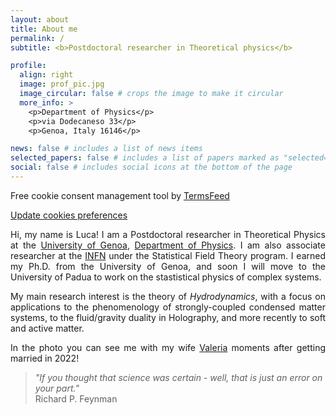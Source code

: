 ```yaml
---
layout: about
title: About me
permalink: /
subtitle: <b>Postdoctoral researcher in Theoretical physics</b>

profile:
  align: right
  image: prof_pic.jpg
  image_circular: false # crops the image to make it circular
  more_info: >
    <p>Department of Physics</p>
    <p>via Dodecaneso 33</p>
    <p>Genoa, Italy 16146</p>

news: false # includes a list of news items
selected_papers: false # includes a list of papers marked as "selected={true}"
social: false # includes social icons at the bottom of the page
---
```

<!-- Cookie Consent by TermsFeed https://www.TermsFeed.com -->
<script type="text/javascript" src="https://www.termsfeed.com/public/cookie-consent/4.1.0/cookie-consent.js" charset="UTF-8"></script>
<script type="text/javascript" charset="UTF-8">
document.addEventListener('DOMContentLoaded', function () {
cookieconsent.run({"notice_banner_type":"simple","consent_type":"express","palette":"light","language":"en","page_load_consent_levels":["strictly-necessary"],"notice_banner_reject_button_hide":false,"preferences_center_close_button_hide":false,"page_refresh_confirmation_buttons":false});
});
</script>

<noscript>Free cookie consent management tool by <a href="https://www.termsfeed.com/">TermsFeed</a></noscript>
<!-- End Cookie Consent by TermsFeed https://www.TermsFeed.com -->

<!-- Below is the link that users can use to open Preferences Center to change their preferences. Do not modify the ID parameter. Place it where appropriate, style it as needed. -->

<a href="#" id="open_preferences_center">Update cookies preferences</a>


<p><div style="text-align: justify">
Hi, my name is Luca! I am a Postdoctoral researcher in Theoretical Physics at the <a href='https://www.unige.it/it'>University of Genoa</a>, <a href='https://www.difi.unige.it/it'>Department of Physics</a>. I am also associate researcher at the <a href='https://www.ge.infn.it/wordpress/'>INFN</a> under the Statistical Field Theory program. I earned my Ph.D. from the University of Genoa, and soon I will move to the University of Padua to work on the stastistical physics of complex systems.
</div></p>

<p><div style="text-align: justify">
My main research interest is the theory of <em>Hydrodynamics</em>, with a focus on applications to the phenomenology of strongly-coupled condensed matter systems, to the fluid/gravity duality in Holography, and more recently to soft and active matter.
</div></p>

<p><div style="text-align: justify">
In the photo you can see me with my wife <a href='https://unige-it1.academia.edu/ValeriaBacigalupo'>Valeria</a> moments after getting married in 2022!
</div></p>


>*"If you thought that science was certain - well, that is just an error on your part."*\
Richard P. Feynman